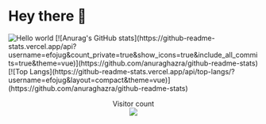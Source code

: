 # Hey there 👋
<img src="https://raw.githubusercontent.com/sagar-viradiya/sagar-viradiya/master/resources/banner.png" alt="Hello world">
[![Anurag's GitHub stats](https://github-readme-stats.vercel.app/api?username=efojug&count_private=true&show_icons=true&include_all_commits=true&theme=vue)](https://github.com/anuraghazra/github-readme-stats)  
[![Top Langs](https://github-readme-stats.vercel.app/api/top-langs/?username=efojug&layout=compact&theme=vue)](https://github.com/anuraghazra/github-readme-stats)
<p align="center"> 
  Visitor count<br>
  <img src="https://profile-counter.glitch.me/efojug/count.svg" />
</p>
